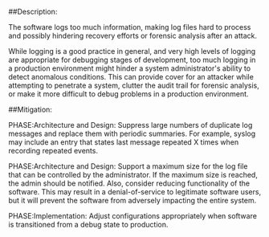 ##Description:

The software logs too much information, making log files hard to process and possibly hindering recovery efforts or forensic analysis after an attack.

While logging is a good practice in general, and very high levels of logging are appropriate for debugging stages of development, too much logging in a production environment might hinder a system administrator's ability to detect anomalous conditions. This can provide cover for an attacker while attempting to penetrate a system, clutter the audit trail for forensic analysis, or make it more difficult to debug problems in a production environment.

##Mitigation:


PHASE:Architecture and Design:
Suppress large numbers of duplicate log messages and replace them with periodic summaries. For example, syslog may include an entry that states last message repeated X times when recording repeated events.

PHASE:Architecture and Design:
Support a maximum size for the log file that can be controlled by the administrator. If the maximum size is reached, the admin should be notified. Also, consider reducing functionality of the software. This may result in a denial-of-service to legitimate software users, but it will prevent the software from adversely impacting the entire system.

PHASE:Implementation:
Adjust configurations appropriately when software is transitioned from a debug state to production.

